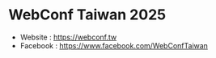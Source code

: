 # WebConf Taiwan 2025

- Website : https://webconf.tw
- Facebook : https://www.facebook.com/WebConfTaiwan
